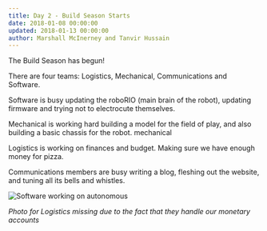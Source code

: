 ```yaml
---
title: Day 2 - Build Season Starts
date: 2018-01-08 00:00:00
updated: 2018-01-13 00:00:00
author: Marshall McInerney and Tanvir Hussain
---
```


The Build Season has begun!

There are four teams: Logistics, Mechanical, Communications and Software.

Software is busy updating the roboRIO (main brain of the robot), updating firmware and trying not to electrocute themselves.

Mechanical is working hard building a model for the field of play, and also building a basic chassis for the robot.
mechanical

Logistics is working on finances and budget. Making sure we have enough money for pizza.

Communications members are busy writing a blog, fleshing out the website, and tuning all its bells and whistles.

![Software working on autonomous](/images/20180108/software.jpg)

*Photo for Logistics missing due to the fact that they handle our monetary accounts*
